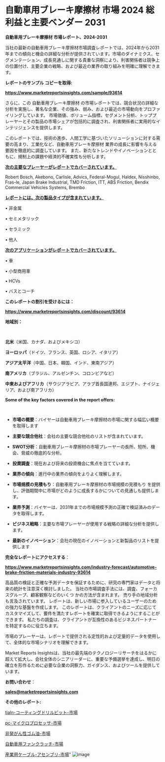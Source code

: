 # 自動車用ブレーキ摩擦材 市場 2024 総利益と主要ベンダー 2031

<strong>自動車用ブレーキ摩擦材 市場レポート、2024-2031</strong>

当社の最新の自動車用ブレーキ摩擦材市場調査レポートでは、2024年から2031年までの傾向と機会の詳細な分析が提供されています。市場のダイナミクス、セグメンテーション、成長見通しに関する貴重な洞察により、利害関係者は競争上の位置付け、主要企業の戦略、および最近の業界の取り組みを明確に理解できます。



<strong>レポートのサンプル コピーを取得:</strong> <a href=https://www.marketreportsinsights.com/sample/93614>

<strong><u>https://www.marketreportsinsights.com/sample/93614</u></strong></a>

さらに、この 自動車用ブレーキ摩擦材 の市場レポートでは、競合状況の詳細な分析を実施し、著名な企業、その強み、弱み、および最近の市場動向をプロファイリングしています。 市場価値、ボリューム指標、セグメント分析、トッププレーヤーとその製品の市場シェアが包括的に調査され、利害関係者に実用的なインテリジェンスを提供します。

このレポートでは、技術の進歩、人間工学に基づいたソリューションに対する需要の高まり、工業化など、自動車用ブレーキ摩擦材 業界の成長に影響を与える要因を徹底的に調査しています。 また、新たなトレンドやイノベーションとともに、規制上の課題や経済的不確実性も分析します。



<strong><u>次の主要なプレーヤーがレポートでカバーされています。</u></strong>

Robert Bosch, Akebono, Carlisle, Advics, Federal-Mogul, Haldex, Nisshinbo, Fras-le, Japan Brake Industrial, TMD Friction, ITT, ABS Friction, Bendix Commercial Vehicles Systems, Brembo



<strong><u><b>レポートには、次の製品タイプが含まれています。</b></u></strong>

• 非金属

• セミメタリック

• セラミック

• 他人



<strong><u><b>次のアプリケーションがレポートでカバーされています。</b></u></strong>

• 車

• 小型商用車

• HCVs

• バスとコーチ



<strong><b>このレポートの割引を受けるには：</b></strong>

<a href=https://www.marketreportsinsights.com/discount/93614>

<strong><u>https://www.marketreportsinsights.com/discount/93614</u></strong></a>



<strong>地域別：</strong>

<strong> </strong>



<strong>北米</strong>（米国、カナダ、およびメキシコ）



<strong>ヨーロッパ</strong>（ドイツ、フランス、英国、ロシア、イタリア）



<strong>アジア太平洋</strong>（中国、日本、韓国、インド、東南アジア）



<strong>南アメリカ</strong>（ブラジル、アルゼンチン、コロンビアなど）



<strong>中東およびアフリカ</strong>（サウジアラビア、アラブ首長国連邦、エジプト、ナイジェリア、および南アフリカ）



<strong>Some of the key factors covered in the report offers:</strong>

<strong> </strong>
<ul>
  <li>

<strong>市場の概要</strong>：バイヤーは自動車用ブレーキ摩擦材の市場に関する幅広い概要を取得します</li>
  <li>

<strong>主要な競合他社</strong>：会社の主要な競合他社のリストが含まれています。</li>
  <li>

<strong>SWOT分析</strong>：自動車用ブレーキ摩擦材の市場プレーヤーの長所、短所、機会、脅威の徹底的な分析。</li>
  <li>

<strong>投資調査</strong>：現在および将来の投資機会に焦点を当てています。</li>
  <li>

<strong>業界の傾向</strong>：進行中の業界の傾向をよりよく理解します。</li>
  <li>

<strong>市場規模の見積もり</strong>：自動車用ブレーキ摩擦材の市場規模の見積もり を提供し、評価期間中に市場がどのように成長するかについての見通しも提供します。</li>
  <li>

<strong>業界予測</strong>：バイヤーは、2031年までの市場規模予測の正確で検証済みのデータを取得します。</li>
  <li>

<strong>ビジネス戦略</strong>：主要な市場プレーヤーが使用する戦略の詳細な分析を提供します。</li>
  <li>

<strong>最新のイノベーション</strong>：会社の現在のイノベーションと新製品のリストを提供します</li>
</ul>


<strong>完全なレポートにアクセスする</strong>：

<a href=https://www.marketreportsinsights.com/industry-forecast/automotive-brake-friction-materials-industry-93614>

<strong><u>https://www.marketreportsinsights.com/industry-forecast/automotive-brake-friction-materials-industry-93614</u></strong></a>

高品質の検証と正確な予測データを保証するために、研究の専門家はデータと将来の統計を注意深く検討しました。 当社の市場調査手法には、調査、フォーカスグループ、顧客観察などのいくつ かの方法が含まれます。 売り手の地域分析も言及されています。 レポートは、新しい市場に参入しているユーザーのための強力な基盤を作成します。 このレポートは、クライアントのニーズに応じてカスタマイズして、要件を満たすレポートを確実に取得できるようにすることができます。 私たちの調査は、クライアントが互換性のあるビジネスパートナーを特定するのに役立ちます。

市場のプレーヤーは、レポートで提供される定性的および定量的データを使用して、全体的な市場シナリオを理解できます。

Market Reports Insightsは、当社の最先端のテクノロジーリサーチをはるかに超えて拡大し、会社全体のシニアリーダーに、重要な予備選挙を達成し、明日の確立を形作るために必要な企業の洞察力、ガイダンス、およびツールを提供しています。



<strong><b>お問い合わせ</b></strong>：

<a href=mailto:sales@marketreportsinsights.com>

<strong><u>sales@marketreportsinsights.com</u></strong></a>



<strong>その他のレポート:</strong>

<a href=https://www.linkedin.com/pulse/tialn-コーティングドリルビット-市場-2023-新興市場-将来の動向と市場需要-2030-pr-news-hub-oywjf/>tialn-コーティングドリルビット-市場</a>

<a href=https://www.linkedin.com/pulse/pc-マイクロプロセッサ-市場-2030-年までの需要に焦点を当てた-2023-年調査レポート-pr-news-hub-23oef/>pc-マイクロプロセッサ-市場</a>

<a href=https://www.linkedin.com/pulse/非発がん性ゴム油-市場-2023-swot-分析と成長率-2030-evtxf/>非発がん性ゴム油-市場</a>

<a href=https://www.linkedin.com/pulse/自動車用ファンクラッチ-市場-2023-推進要因と成長機会-2030-trend-titans-360-analysis-zzymf/>自動車用ファンクラッチ-市場</a>

<a href=https://www.linkedin.com/pulse/産業用ケーブル-アセンブリ-市場-2023-新興市場-将来の動向と市場需要-dzlbf/>産業用ケーブル-アセンブリ-市場</a>"
![image](https://github.com/gayatriri2/Market-Trends/assets/166717496/796dd1e4-80e1-44bc-96bc-f230d4879dce)
